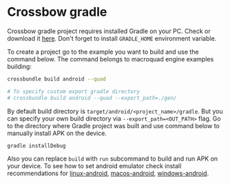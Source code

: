 # Crossbow gradle

Crossbow gradle project requires installed Gradle on your PC. Check or download it [here](https://gradle.org/). Don't forget to install `GRADLE_HOME` environment variable.

To create a project go to the example you want to build and use the command below. The command belongs to macroquad engine examples building:

```sh
crossbundle build android --quad

# To specify custom export gradle directory
# crossbundle build android --quad --export_path=./gen/
```

By default build directory is `target/android/<project_name>/gradle`. But you can specify your own build directory via `--export_path=<OUT_PATH>` flag. Go to the directory where Gradle project was built and use command below to manually install APK on the device.

```sh
gradle installDebug
```

Also you can replace `build` with `run` subcommand to build and run APK on your device. To see how to set android emulator check install recommendations for [linux-android](./install-linux-android.md), [macos-android](./install-macos-android.md), [windows-android](./install-windows-android.md).
